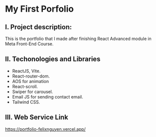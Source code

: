 # My First Porfolio
## I. Project description:
This is the portfolio that I made after finishing React Advanced module in Meta Front-End Course.
## II. Techonologies and Libraries
- ReactJS, Vite.
- React-router-dom.
- AOS for animation
- React-scroll.
- Swiper for carousel.
- Email JS for sending contact email.
- Tailwind CSS.
## III. Web Service Link
https://portfolio-felixnguyen.vercel.app/

